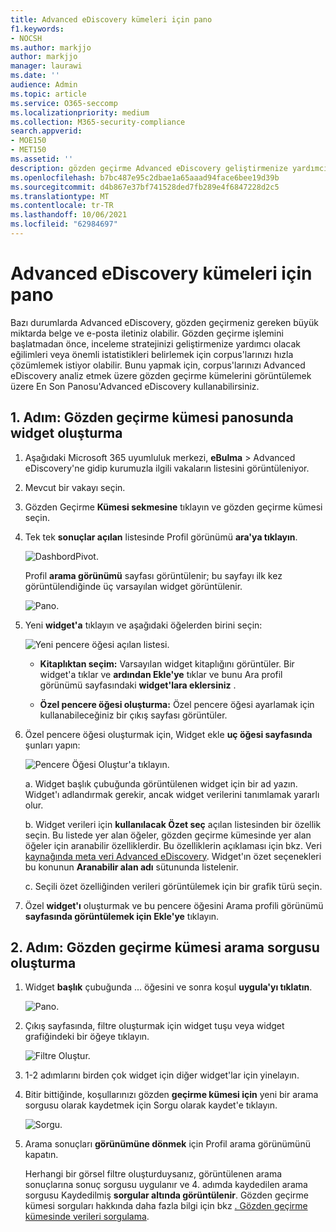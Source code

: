 ```yaml
---
title: Advanced eDiscovery kümeleri için pano
f1.keywords:
- NOCSH
ms.author: markjjo
author: markjjo
manager: laurawi
ms.date: ''
audience: Admin
ms.topic: article
ms.service: O365-seccomp
ms.localizationpriority: medium
ms.collection: M365-security-compliance
search.appverid:
- MOE150
- MET150
ms.assetid: ''
description: gözden geçirme Advanced eDiscovery geliştirmenize yardımcı olacak eğilimleri veya önemli istatistikleri tanımlamak üzere corpus'larınızı hızla çözümlemek için gözden geçirme kümelerinde yer alan en iyi panoyu kullanın.
ms.openlocfilehash: b7bc487e95c2dbae1a65aaad94face6bee19d39b
ms.sourcegitcommit: d4b867e37bf741528ded7fb289e4f6847228d2c5
ms.translationtype: MT
ms.contentlocale: tr-TR
ms.lasthandoff: 10/06/2021
ms.locfileid: "62984697"
---
```

# <a name="advanced-ediscovery-dashboard-for-review-sets"></a>Advanced eDiscovery kümeleri için pano

Bazı durumlarda Advanced eDiscovery, gözden geçirmeniz gereken büyük miktarda belge ve e-posta iletiniz olabilir. Gözden geçirme işlemini başlatmadan önce, inceleme stratejinizi geliştirmenize yardımcı olacak eğilimleri veya önemli istatistikleri belirlemek için corpus'larınızı hızla çözümlemek istiyor olabilir. Bunu yapmak için, corpus'larınızı Advanced eDiscovery analiz etmek üzere gözden geçirme kümelerini görüntülemek üzere En Son Panosu'Advanced eDiscovery kullanabilirsiniz.

## <a name="step-1-create-a-widget-on-the-review-set-dashboard"></a>1. Adım: Gözden geçirme kümesi panosunda widget oluşturma

1. Aşağıdaki Microsoft 365 uyumluluk merkezi, **eBulma** > Advanced eDiscovery'ne gidip kurumuzla ilgili vakaların listesini görüntüleniyor.
  
2. Mevcut bir vakayı seçin.
  
3. Gözden Geçirme **Kümesi sekmesine** tıklayın ve gözden geçirme kümesi seçin.
  
4. Tek tek **sonuçlar açılan** listesinde Profil görünümü **ara'ya tıklayın**. 

   ![DashbordPivot.](../media/dashboardpivot.png)

   Profil **arama görünümü** sayfası görüntülenir; bu sayfayı ilk kez görüntülendiğinde üç varsayılan widget görüntülenir.

   ![Pano.](../media/dashboardonly.png)
  
5. Yeni **widget'a** tıklayın ve aşağıdaki öğelerden birini seçin:

   ![Yeni pencere öğesi açılan listesi.](../media/NewWidgetDropdownBox.png)

   - **Kitaplıktan seçim:** Varsayılan widget kitaplığını görüntüler. Bir widget'a tıklar ve **ardından Ekle'ye** tıklar ve bunu Ara profil görünümü sayfasındaki **widget'lara eklersiniz** .
  
   - **Özel pencere öğesi oluşturma:** Özel pencere öğesi ayarlamak için kullanabileceğiniz bir çıkış sayfası görüntüler. 

6. Özel pencere öğesi oluşturmak için, Widget ekle **uç öğesi sayfasında** şunları yapın:

   ![Pencere Öğesi Oluştur'a tıklayın.](../media/addwidget.png)

    a. Widget başlık çubuğunda görüntülenen widget için bir ad yazın. Widget'ı adlandırmak gerekir, ancak widget verilerini tanımlamak yararlı olur.

    b. Widget verileri için **kullanılacak Özet seç** açılan listesinden bir özellik seçin. Bu listede yer alan öğeler, gözden geçirme kümesinde yer alan öğeler için aranabilir özelliklerdir. Bu özelliklerin açıklaması için bkz. Veri [kaynağında meta veri Advanced eDiscovery](document-metadata-fields-in-Advanced-eDiscovery.md). Widget'ın özet seçenekleri bu konunun **Aranabilir alan adı** sütununda listelenir.

    c. Seçili özet özelliğinden verileri görüntülemek için bir grafik türü seçin.

  6. Özel **widget'ı** oluşturmak ve bu pencere öğesini Arama profili görünümü **sayfasında görüntülemek için Ekle'ye** tıklayın.

## <a name="step-2-create-a-review-set-search-query"></a>2. Adım: Gözden geçirme kümesi arama sorgusu oluşturma

1. Widget **başlık** çubuğunda ... öğesini ve sonra koşul **uygula'yı tıklatın**.

   ![Pano.](../media/searchprofilehome.png)

2. Çıkış sayfasında, filtre oluşturmak için widget tuşu veya widget grafiğindeki bir öğeye tıklayın.

   ![Filtre Oluştur.](../media/applyconditionfilter.png)

3. 1-2 adımlarını birden çok widget için diğer widget'lar için yinelayın. 

4. Bitir bittiğinde, koşullarınızı gözden **geçirme kümesi için** yeni bir arama sorgusu olarak kaydetmek için Sorgu olarak kaydet'e tıklayın.

   ![Sorgu.](../media/savequery.png)

5. Arama sonuçları **görünümüne dönmek** için Profil arama görünümünü kapatın.

   Herhangi bir görsel filtre oluşturduysanız, görüntülenen arama sonuçlarına sonuç sorgusu uygulanır ve 4. adımda kaydedilen arama sorgusu Kaydedilmiş **sorgular altında görüntülenir**. Gözden geçirme kümesi sorguları hakkında daha fazla bilgi için bkz [. Gözden geçirme kümesinde verileri sorgulama](review-set-search.md).
